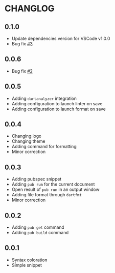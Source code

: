 # CHANGLOG

## 0.1.0

- Update dependencies version for VSCode v1.0.0
- Bug fix [#3](https://github.com/platelk/vscode-dart/issues/3)

## 0.0.6

- Bug fix [#2](https://github.com/platelk/vscode-dart/issues/2)


## 0.0.5

- Adding `dartanalyzer` integration
- Adding configuration to launch linter on save
- Adding configuration to launch format on save


## 0.0.4

- Changing logo
- Changing theme
- Adding command for formatting
- Minor correction


## 0.0.3

- Adding pubspec snippet
- Adding `pub run` for the current document
- Open result of `pub run` in an output window
- Adding file format through `dartfmt`
- Minor correction


## 0.0.2

- Adding `pub get` command
- Adding `pub build` command


## 0.0.1

- Syntax coloration
- Simple snippet